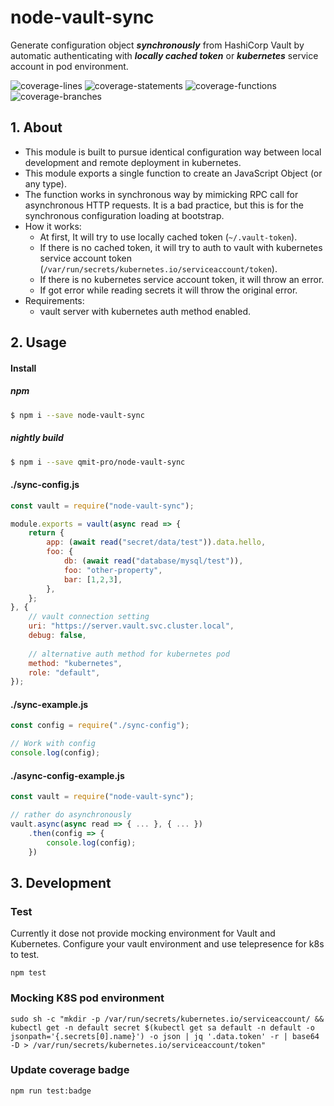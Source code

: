 # node-vault-sync

Generate configuration object ***synchronously*** from HashiCorp Vault by automatic authenticating with ***locally cached token*** or ***kubernetes*** service account in pod environment.

![coverage-lines](https://github.com/qmit-pro/node-vault-sync/raw/master/coverage/badge-lines.svg)
![coverage-statements](https://github.com/qmit-pro/node-vault-sync/raw/master/coverage/badge-lines.svg)
![coverage-functions](https://github.com/qmit-pro/node-vault-sync/raw/master/coverage/badge-functions.svg)
![coverage-branches](https://github.com/qmit-pro/node-vault-sync/raw/master/coverage/badge-branches.svg)

## 1. About
- This module is built to pursue identical configuration way between local development and remote deployment in kubernetes. 
- This module exports a single function to create an JavaScript Object (or any type).
- The function works in synchronous way by mimicking RPC call for asynchronous HTTP requests. It is a bad practice, but this is for the synchronous configuration loading at bootstrap.
- How it works:
    - At first, It will try to use locally cached token (`~/.vault-token`).
    - If there is no cached token, it will try to auth to vault with kubernetes service account token (`/var/run/secrets/kubernetes.io/serviceaccount/token`).
    - If there is no kubernetes service account token, it will throw an error.
    - If got error while reading secrets it will throw the original error.
- Requirements:
    - vault server with kubernetes auth method enabled.

## 2. Usage
#### Install

##### npm
```bash
$ npm i --save node-vault-sync
```

##### nightly build
```bash
$ npm i --save qmit-pro/node-vault-sync
```


#### ./sync-config.js
```js
const vault = require("node-vault-sync");

module.exports = vault(async read => {
    return {
        app: (await read("secret/data/test")).data.hello,
        foo: {
            db: (await read("database/mysql/test")),
            foo: "other-property",
            bar: [1,2,3],
        },
    };
}, {
    // vault connection setting
    uri: "https://server.vault.svc.cluster.local",
    debug: false,
    
    // alternative auth method for kubernetes pod
    method: "kubernetes",
    role: "default",
});
```

#### ./sync-example.js
```js
const config = require("./sync-config");

// Work with config
console.log(config);
```

#### ./async-config-example.js
```js
const vault = require("node-vault-sync");

// rather do asynchronously
vault.async(async read => { ... }, { ... })
    .then(config => {
        console.log(config);
    })
```


## 3. Development
### Test
Currently it dose not provide mocking environment for Vault and Kubernetes.
Configure your vault environment and use telepresence for k8s to test.
```
npm test
```

### Mocking K8S pod environment
```
sudo sh -c "mkdir -p /var/run/secrets/kubernetes.io/serviceaccount/ && kubectl get -n default secret $(kubectl get sa default -n default -o jsonpath='{.secrets[0].name}') -o json | jq '.data.token' -r | base64 -D > /var/run/secrets/kubernetes.io/serviceaccount/token"
```

### Update coverage badge
```
npm run test:badge
```
